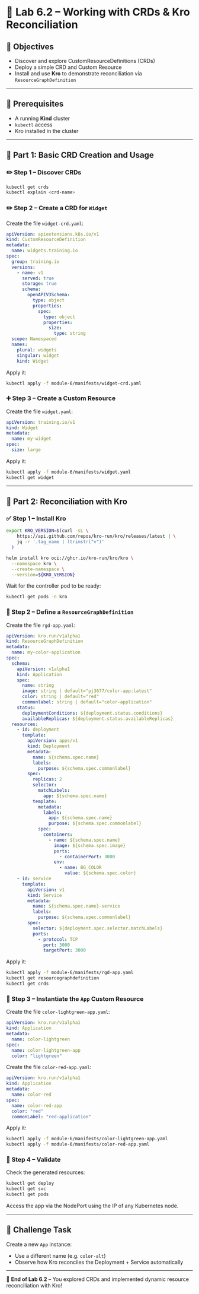 # 🔪 Lab 6.2 – Working with CRDs & Kro Reconciliation

## 🌟 Objectives

* Discover and explore CustomResourceDefinitions (CRDs)
* Deploy a simple CRD and Custom Resource
* Install and use **Kro** to demonstrate reconciliation via `ResourceGraphDefinition`

---

## 🔧 Prerequisites

* A running **Kind** cluster
* `kubectl` access
* Kro installed in the cluster

---

## 📅 Part 1: Basic CRD Creation and Usage

### ✏️ Step 1 – Discover CRDs

```bash
kubectl get crds
kubectl explain <crd-name>
```

### ✏️ Step 2 – Create a CRD for `Widget`

Create the file `widget-crd.yaml`:

```yaml
apiVersion: apiextensions.k8s.io/v1
kind: CustomResourceDefinition
metadata:
  name: widgets.training.io
spec:
  group: training.io
  versions:
    - name: v1
      served: true
      storage: true
      schema:
        openAPIV3Schema:
          type: object
          properties:
            spec:
              type: object
              properties:
                size:
                  type: string
  scope: Namespaced
  names:
    plural: widgets
    singular: widget
    kind: Widget
```

Apply it:

```bash
kubectl apply -f module-6/manifests/widget-crd.yaml
```

### ➕ Step 3 – Create a Custom Resource

Create the file `widget.yaml`:

```yaml
apiVersion: training.io/v1
kind: Widget
metadata:
  name: my-widget
spec:
  size: large
```

Apply it:

```bash
kubectl apply -f module-6/manifests/widget.yaml
kubectl get widget
```

---

## 📅 Part 2: Reconciliation with Kro

### ✅ Step 1 – Install Kro

```bash
export KRO_VERSION=$(curl -sL \
    https://api.github.com/repos/kro-run/kro/releases/latest | \
    jq -r '.tag_name | ltrimstr("v")'
  )

helm install kro oci://ghcr.io/kro-run/kro/kro \
  --namespace kro \
  --create-namespace \
  --version=${KRO_VERSION}
```

Wait for the controller pod to be ready:

```bash
kubectl get pods -n kro
```

### 🔧 Step 2 – Define a `ResourceGraphDefinition`

Create the file `rgd-app.yaml`:

```yaml
apiVersion: kro.run/v1alpha1
kind: ResourceGraphDefinition
metadata:
  name: my-color-application
spec:
  schema:
    apiVersion: v1alpha1
    kind: Application
    spec:
      name: string
      image: string | default="pj3677/color-app:latest"
      color: string | default="red"
      commonlabel: string | default="color-application"
    status:
      deploymentConditions: ${deployment.status.conditions}
      availableReplicas: ${deployment.status.availableReplicas}
  resources:
    - id: deployment
      template:
        apiVersion: apps/v1
        kind: Deployment
        metadata:
          name: ${schema.spec.name} 
          labels:
            purpose: ${schema.spec.commonlabel}
        spec:
          replicas: 2
          selector:
            matchLabels:
              app: ${schema.spec.name}
          template:
            metadata:
              labels:
                app: ${schema.spec.name}
                purpose: ${schema.spec.commonlabel}
            spec:
              containers:
                - name: ${schema.spec.name}
                  image: ${schema.spec.image} 
                  ports:
                    - containerPort: 3000
                  env:
                    - name: BG_COLOR
                      value: ${schema.spec.color}
    - id: service
      template:
        apiVersion: v1
        kind: Service
        metadata:
          name: ${schema.spec.name}-service
          labels:
            purpose: ${schema.spec.commonlabel}
        spec:
          selector: ${deployment.spec.selector.matchLabels}
          ports:
            - protocol: TCP
              port: 3000
              targetPort: 3000
```

Apply it:

```bash
kubectl apply -f module-6/manifests/rgd-app.yaml
kubectl get resourcegraphdefinition
kubectl get crds
```

### 📅 Step 3 – Instantiate the `App` Custom Resource

Create the file `color-lightgreen-app.yaml`:

```yaml
apiVersion: kro.run/v1alpha1
kind: Application
metadata:
  name: color-lightgreen
spec:
  name: color-lightgreen-app
  color: "lightgreen"
```

Create the file `color-red-app.yaml`:

```yaml
apiVersion: kro.run/v1alpha1
kind: Application
metadata:       
  name: color-red
spec:
  name: color-red-app
  color: "red"
  commonLabel: "red-application"
```             
Apply it:

```bash
kubectl apply -f module-6/manifests/color-lightgreen-app.yaml
kubectl apply -f module-6/manifests/color-red-app.yaml
```

### 🔎 Step 4 – Validate

Check the generated resources:

```bash
kubectl get deploy
kubectl get svc
kubectl get pods
```

Access the app via the NodePort using the IP of any Kubernetes node.

---

## 🧠 Challenge Task

Create a new `App` instance:

* Use a different name (e.g. `color-alt`)
* Observe how Kro reconciles the Deployment + Service automatically

---

🎉 **End of Lab 6.2** – You explored CRDs and implemented dynamic resource reconciliation with Kro!
